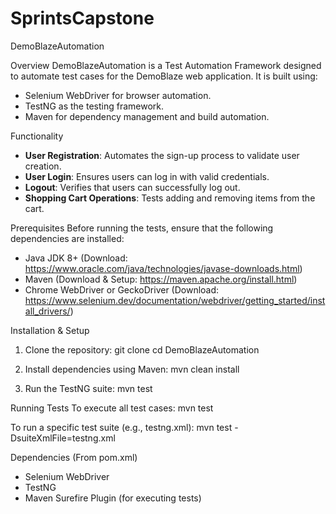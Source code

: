 # SprintsCapstone
DemoBlazeAutomation

Overview
DemoBlazeAutomation is a Test Automation Framework designed to automate test cases for the DemoBlaze web application. It is built using:
- Selenium WebDriver for browser automation.
- TestNG as the testing framework.
- Maven for dependency management and build automation.


Functionality
- **User Registration**: Automates the sign-up process to validate user creation.
- **User Login**: Ensures users can log in with valid credentials.
- **Logout**: Verifies that users can successfully log out.
- **Shopping Cart Operations**: Tests adding and removing items from the cart.

Prerequisites
Before running the tests, ensure that the following dependencies are installed:

- Java JDK 8+ (Download: https://www.oracle.com/java/technologies/javase-downloads.html)
- Maven (Download & Setup: https://maven.apache.org/install.html)
- Chrome WebDriver or GeckoDriver (Download: https://www.selenium.dev/documentation/webdriver/getting_started/install_drivers/)

Installation & Setup
1. Clone the repository:
   git clone <repository-url>
   cd DemoBlazeAutomation

2. Install dependencies using Maven:
   mvn clean install

3. Run the TestNG suite:
   mvn test

Running Tests
To execute all test cases:
   mvn test

To run a specific test suite (e.g., testng.xml):
   mvn test -DsuiteXmlFile=testng.xml

Dependencies (From pom.xml)
- Selenium WebDriver
- TestNG
- Maven Surefire Plugin (for executing tests)
